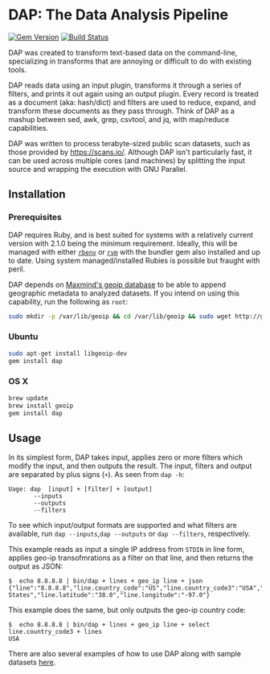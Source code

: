 # DAP: The Data Analysis Pipeline

[![Gem Version](https://badge.fury.io/rb/dap.svg)](http://badge.fury.io/rb/dap)
[![Build Status](https://travis-ci.org/rapid7/dap.svg?branch=master)](https://travis-ci.org/rapid7/dap)

DAP was created to transform text-based data on the command-line, specializing in transforms that are annoying or difficult to do with existing tools.

DAP reads data using an input plugin, transforms it through a series of filters, and prints it out again using an output plugin. Every record is treated as a document (aka: hash/dict) and filters are used to reduce, expand, and transform these documents as they pass through. Think of DAP as a mashup between sed, awk, grep, csvtool, and jq, with map/reduce capabilities.

DAP was written to process terabyte-sized public scan datasets, such as those provided by https://scans.io/. Although DAP isn't particularly fast, it can be used across multiple cores (and machines) by splitting the input source and wrapping the execution with GNU Parallel.


## Installation

### Prerequisites

DAP requires Ruby, and is best suited for systems with a relatively current version with 2.1.0 being the minimum requirement.
Ideally, this will be managed with either
[`rbenv`](https://github.com/rbenv/rbenv) or [`rvm`](https://rvm.io/) with the bundler gem also installed and up to date.
Using system managed/installed Rubies is possible but fraught with peril.

DAP depends on [Maxmind's geoip database](http://dev.maxmind.com/geoip/legacy/downloadable/) to be able to append geographic metadata to analyzed datasets.  If you intend on using this capability, run the following as `root`:

```bash
sudo mkdir -p /var/lib/geoip && cd /var/lib/geoip && sudo wget http://geolite.maxmind.com/download/geoip/database/GeoLiteCity.dat.gz && sudo gunzip GeoLiteCity.dat.gz && sudo mv GeoLiteCity.dat geoip.dat && sudo wget http://geolite.maxmind.com/download/geoip/database/asnum/GeoIPASNum.dat.gz && sudo gunzip GeoIPASNum.dat.gz

```

### Ubuntu

```bash
sudo apt-get install libgeoip-dev
gem install dap
```

### OS X

```bash
brew update
brew install geoip
gem install dap
```

## Usage

In its simplest form, DAP takes input, applies zero or more filters which modify the input, and then outputs the result.  The input, filters and output are separated by plus signs (`+`).  As seen from `dap -h`:

```
Uage: dap  [input] + [filter] + [output]
       --inputs
       --outputs
       --filters
```

To see which input/output formats are supported and what filters are available, run `dap --inputs`,`dap --outputs` or `dap --filters`, respectively.

This example reads as input a single IP address from `STDIN` in line form, applies geo-ip transofmrations as a filter on that line, and then returns the output as JSON:

```
$  echo 8.8.8.8 | bin/dap + lines + geo_ip line + json
{"line":"8.8.8.8","line.country_code":"US","line.country_code3":"USA","line.country_name":"United States","line.latitude":"38.0","line.longitude":"-97.0"}
```

This example does the same, but only outputs the geo-ip country code:

```
$  echo 8.8.8.8 | bin/dap + lines + geo_ip line + select line.country_code3 + lines
USA
```

There are also several examples of how to use DAP along with sample datasets [here](samples).

